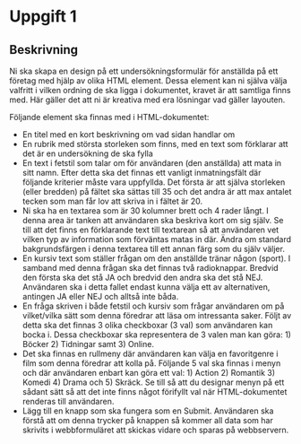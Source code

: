 # Uppgift 1

## Beskrivning  
Ni ska skapa en design på ett undersökningsformulär för anställda på ett företag med hjälp av olika HTML element. Dessa element kan ni själva välja valfritt i vilken ordning de ska ligga i dokumentet, kravet är att samtliga finns med. Här gäller det att ni är kreativa med era lösningar vad gäller layouten.

Följande element ska finnas med i HTML-dokumentet:

- En titel med en kort beskrivning om vad sidan handlar om  
- En rubrik med största storleken som finns, med en text som förklarar att det är en undersökning de ska fylla  
- En text i fetstil som talar om för användaren (den anställda) att mata in sitt namn. Efter detta ska det finnas ett vanligt inmatningsfält där följande kriterier måste vara uppfyllda. Det första är att själva storleken (eller bredden) på fältet ska sättas till 35 och det andra är att max antalet tecken som man får lov att skriva in i fältet är 20.  
- Ni ska ha en textarea som är 30 kolumner brett och 4 rader långt. I denna area är tanken att användaren ska beskriva kort om sig själv. Se till att det finns en förklarande text till textarean så att användaren vet vilken typ av information som förväntas matas in där. Ändra om standard bakgrundsfärgen i denna textarea till ett annan färg som du själv väljer.  
- En kursiv text som ställer frågan om den anställde tränar någon (sport). I samband med denna frågan ska det finnas två radioknappar. Bredvid den första ska det stå JA och bredvid den andra ska det stå NEJ. Användaren ska i detta fallet endast kunna välja ett av alternativen, antingen JA eller NEJ och alltså inte båda.  
- En fråga skriven i både fetstil och kursiv som frågar användaren om på vilket/vilka sätt som denna föredrar att läsa om intressanta saker. Följt av detta ska det finnas 3 olika checkboxar (3 val) som användaren kan bocka i. Dessa checkboxar ska representera de 3 valen man kan göra:   1) Böcker   2) Tidningar samt   3) Online.  
- Det ska finnas en rullmeny där användaren kan välja en favoritgenre i film som denna föredrar att kolla på. Följande 5 val ska finnas i menyn och där användaren enbart kan göra ett val:   1) Action   2) Romantik   3) Komedi   4) Drama   och 5) Skräck. Se till så att du designar menyn på ett sådant sätt så att det inte finns något förifyllt val när HTML-dokumentet renderas till användaren.  
- Lägg till en knapp som ska fungera som en Submit. Användaren ska förstå att om denna trycker på knappen så kommer all data som har skrivits i webbformuläret att skickas vidare och sparas på webbservern.